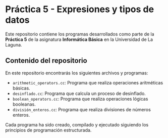 # Práctica 5 - Expresiones y tipos de datos

Este repositorio contiene los programas desarrollados como parte de la **Práctica 5** de la asignatura **Informática Básica** en la Universidad de La Laguna.

## Contenido del repositorio

En este repositorio encontrarás los siguientes archivos y programas:

- `arithmetic_operators.cc`: Programa que realiza operaciones aritméticas básicas.
- `desinflado.cc`: Programa que calcula un proceso de desinflado.
- `boolean_operators.cc`: Programa que realiza operaciones lógicas booleanas.
- `división_enteros.cc`: Programa que realiza divisiones de números enteros.

Cada programa ha sido creado, compilado y ejecutado siguiendo los principios de programación estructurada.
